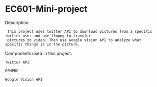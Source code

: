 # EC601-Mini-project

Description

     This project uses twitter API to download pictures from a specific twitter user and use ffmpeg to transfer 
     pictures to video. Then use Google vision API to analyze what specific things is in the picture.


Components used in this project:
    
    Twitter API
	
    FFMPRG
	
    Google Vision API
    
    




    
 
